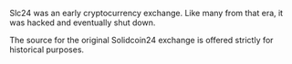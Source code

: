 Slc24 was an early cryptocurrency exchange.  Like many from that era, it was hacked and eventually shut down.

The source for the original Solidcoin24 exchange is offered strictly for historical purposes.  
